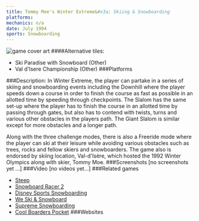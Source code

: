 ```yaml
---
title: Tommy Moe's Winter Extreme&#x3a; Skiing & Snowboarding
platforms: 
mechanics: n/a
date: July 1994
sports: Snowboarding
---
```

![game cover art](//images.igdb.com/igdb/image/upload/t_cover_big/v1gwlebccru1qgm9khur.jpg "Logo Title Text 1")
####Alternative tiles:
* Ski Paradise with Snowboard (Other)
* Val d'Isere Championship (Other)
###Platforms


###Description:
In Winter Extreme, the player can partake in a series of skiing and snowboarding events including the Downhill where the player speeds down a course in order to finish the course as fast as possible in an allotted time by speeding through checkpoints. The Slalom has the same set-up where the player has to finish the course in an allotted time by passing through gates, but also has to contend with twists, turns and various other obstacles in the players path. The Giant Slalom is similar except for more obstacles and a longer path. 
 
Along with the three challenge modes, there is also a Freeride mode where the player can ski at their leisure while avoiding various obstacles such as trees, rocks and fellow skiers and snowboarders. The game also is endorsed by skiing location, Val-d'Isère, which hosted the 1992 Winter Olympics along with skier, Tommy Moe.
###Screenshots
[no screenshots yet ...]
###Video
[no videos yet...]
###Related games
* [Steep](/games/steep-19554/)
* [Snowboard Racer 2](/games/snowboard-racer-2-70560/)
* [Disney Sports Snowboarding](/games/disney-sports-snowboarding-49304/)
* [We Ski & Snowboard](/games/we-ski-snowboard-5276/)
* [Supreme Snowboarding](/games/supreme-snowboarding-9277/)
* [Cool Boarders Pocket](/games/cool-boarders-pocket-26133/)
###Websites

